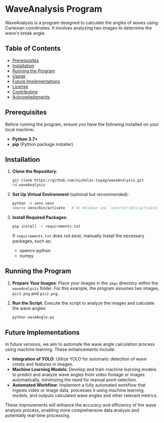 # WaveAnalysis Program

WaveAnalysis is a program designed to calculate the angles of waves using Cartesian coordinates. It involves analyzing two images to determine the wave's break angle.

## Table of Contents
- [Prerequisites](#prerequisites)
- [Installation](#installation)
- [Running the Program](#running-the-program)
- [Usage](#usage)
- [Future Implementations](#future-implementations)
- [License](#license)
- [Contributing](#contributing)
- [Acknowledgments](#acknowledgments)

## Prerequisites

Before running the program, ensure you have the following installed on your local machine:

- **Python 3.7+**
- **pip** (Python package installer)

## Installation

1. **Clone the Repository**:
    ```bash
    git clone https://github.com/nicholas-tayag/waveAnalysis.git
    cd waveAnalysis
    ```

2. **Set Up Virtual Environment** (optional but recommended):
    ```bash
    python -m venv venv
    source venv/bin/activate   # On Windows use `venv\Scripts\activate`
    ```

3. **Install Required Packages**:
    ```bash
    pip install -r requirements.txt
    ```

   If `requirements.txt` does not exist, manually install the necessary packages, such as:
   - opencv-python
   - numpy

## Running the Program

1. **Prepare Your Images**:
   Place your images in the `imgs` directory within the `waveAnalysis` folder. For this example, the program assumes two images, `pic1.png` and `pic2.png`.

2. **Run the Script**:
   Execute the script to analyze the images and calculate the wave angles:
   ```bash
   python waveAngle.py

## Future Implementations

In future versions, we aim to automate the wave angle calculation process using machine learning. These enhancements include:

- **Integration of YOLO**: Utilize YOLO for automatic detection of wave crests and features in images.
- **Machine Learning Models**: Develop and train machine learning models to predict and analyze wave angles from video footage or images automatically, minimizing the need for manual point selection.
- **Automated Workflow**: Implement a fully automated workflow that ingests video or image data, processes it using machine learning models, and outputs calculated wave angles and other relevant metrics.

These improvements will enhance the accuracy and efficiency of the wave analysis process, enabling more comprehensive data analysis and potentially real-time processing.

